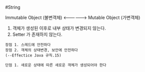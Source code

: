 #String

Immutable Object (불변객체) <------> Mutable Object (가변객체)
	
1. 객체가 생성된 이후로 내부 상태가 변경되지 않는다.
2. Setter 가 존재하지 않는다.

```
장점 1. 스레드에 안전하다
장점 2. 객체의 상태변경, 보안에 안전하다
(--Effectice Java 규칙.15)
```

```
단점 1. 새로운 상태에 따른 새로운 객체가 생성되어야 한다
```
